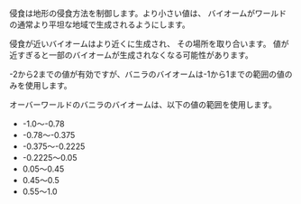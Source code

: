 侵食は地形の侵食方法を制御します。より小さい値は、 バイオームがワールドの通常より平坦な地域で生成されるようにします。

侵食が近いバイオームはより近くに生成され、 その場所を取り合います。 値が近すぎると一部のバイオームが生成されなくなる可能性があります。

-2から2までの値が有効ですが、バニラのバイオームは-1から1までの範囲の値のみを使用します。

オーバーワールドのバニラのバイオームは、以下の値の範囲を使用します。

* -1.0～-0.78
* -0.78～-0.375
* -0.375～-0.2225
* -0.2225～0.05
* 0.05～0.45
* 0.45～0.5
* 0.55～1.0